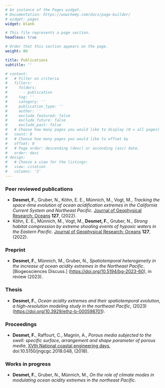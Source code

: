 ```yaml
---
# An instance of the Pages widget.
# Documentation: https://wowchemy.com/docs/page-builder/
# widget: pages
widget: blank

# This file represents a page section.
headless: true

# Order that this section appears on the page.
weight: 80

title: Publications
subtitle: ''

# content:
#   # Filter on criteria
#   filters:
#     folders:
#       - publication
#     tag: ''
#     category: ''
#     publication_type: ''
#     author: ''
#     exclude_featured: false
#     exclude_future: false
#     exclude_past: false
#   # Choose how many pages you would like to display (0 = all pages)
#   count: 0
#   # Choose how many pages you would like to offset by
#   offset: 0
#   # Page order: descending (desc) or ascending (asc) date.
#   order: desc
# design:
#   # Choose a view for the listings:
#   view: citation
#   columns: '2'
---
```


### Peer reviewed publications

- **Desmet, F.**, Gruber, N., Köhn, E. E., Münnich, M., Vogt, M., _Tracking the space-time evolution of ocean acidification extremes in the California Current System and Northeast Pacific_. [Journal of Geophysical Research: Oceans](https://doi.org/10.1029/2021JC018159) **127**, (2022).
- Köhn, E. E., Münnich, M., Vogt, M., **Desmet, F.**, Gruber, N., _Strong habitat compression by extreme shoaling events of hypoxic waters in the Eastern Pacific_. [Journal of Geophysical Research: Oceans](https://doi.org/10.1029/2022JC018429) **127**, (2022).

### Preprint

- **Desmet, F.**, Münnich, M., Gruber, N., _Spatiotemporal heterogeneity in the increase of ocean acidity extremes in the Northeast Pacific_. [Biogeosciences Discuss.] (https://doi.org/10.5194/bg-2023-60), in review (2023).

### Thesis

- **Desmet, F.**, _Ocean acidity extremes and their spatiotemporal evolution, a high-resolution modeling study in the northeast Pacific_, (2023) (https://doi.org/10.3929/ethz-b-000598701).

### Proceedings

- **Desmet, F.**, Raffourt, C., Magnin, A., _Porous media subjected to the swell: specific surface, arrangement and shape parameter of porous media_, [XVth National coastal engineering days](https://www.paralia.fr/jngcgc/15_48_desmet.pdf), doi:10.5150/jngcgc.2018.048, (2018).

### Works in progress

- **Desmet, F.**, Gruber, N., Münnich, M., _On the role of climate modes in modulating ocean acidity extremes in the northeast Pacific_.
